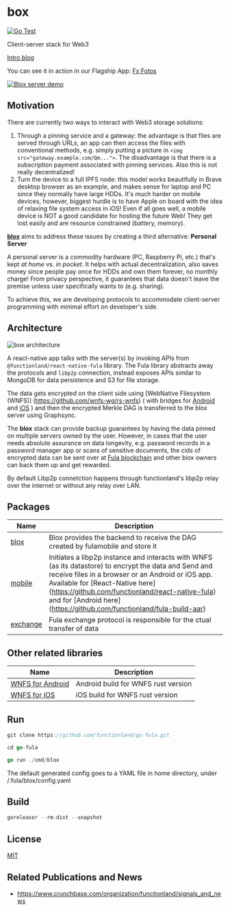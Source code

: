 # box

[![Go Test](https://github.com/functionland/go-fula/actions/workflows/go-test.yml/badge.svg)](https://github.com/functionland/go-fula/actions/workflows/go-test.yml)

Client-server stack for Web3

[Intro blog](https://dev.to/fx/google-photos-open-source-alternative-with-react-native-80c#ending-big-techs-reign-by-building-opensource-p2p-apps)

You can see it in action in our Flagship App: [Fx Fotos](https://github.com/functionland/fx-fotos)

[![Blox server demo](https://gateway.pinata.cloud/ipfs/QmVd3eioLfp19hG1GnfgceBsbK16i39vsQ9Lxq35aAjxnY)](https://gateway.pinata.cloud/ipfs/QmWUjQczA5jHC3ibLq4y7CizVrebr1DTFRaTdJgFyxR5Nh)

## Motivation

There are currently two ways to interact with Web3 storage solutions:

1. Through a pinning service and a gateway: the advantage is that files are served through URLs, an app can then access the files with conventional methods, e.g. simply putting a picture in `<img src="gateway.example.com/Qm...">`. The disadvantage is that there is a subscription payment associated with pinning services. Also this is not really decentralized!
2. Turn the device to a full IPFS node: this model works beautifully in Brave desktop browser as an example, and makes sense for laptop and PC since they normally have large HDDs. It's much harder on mobile devices, however, biggest hurdle is to have Apple on board with the idea of relaxing file system access in iOS! Even if all goes well, a mobile device is NOT a good candidate for hosting the future Web! They get lost easily and are resource constrained (battery, memory).

[**blox**](https://github.com/functionland/BLOX) aims to address these issues by creating a third alternative: **Personal Server**

A personal server is a commodity hardware (PC, Raspberry Pi, etc.) that's kept *at home* vs. *in pocket*. It helps with actual decentralization, also saves money since people pay once for HDDs and own them forever, no monthly charge! From privacy perspective, it guarantees that data doesn't leave the premise unless user specifically wants to (e.g. sharing).

To achieve this, we are developing protocols to accommodate client-server programming with minimal effort on developer's side.

## Architecture

![box architecture](https://gateway.pinata.cloud/ipfs/QmNkoQfCKAzQetJKWfNtLioJf6FCxzqjoDT2KshDZfsJd3)

A react-native app talks with the server(s) by invoking APIs from `@functionland/react-native-fula` library. The Fula library abstracts away the protocols and `libp2p` connection, instead exposes APIs similar to MongoDB for data persistence and S3 for file storage.

The data gets encrypted on the client side using [WebNative Filesystem (WNFS)] (https://github.com/wnfs-wg/rs-wnfs) ( with bridges for [Android](https://github.com/functionland/wnfs-android) and [iOS](https://github.com/functionland/wnfs-ios) ) and then the encrypted Merkle DAG is transferred to the blox server using Graphsync.

The **blox** stack can provide backup guarantees by having the data pinned on multiple servers owned by the user. However, in cases that the user needs absolute assurance on data longevity, e.g. password records in a password manager app or scans of sensitive documents, the cids of encrypted data can be sent over at [Fula blockchain](https://github.com/functionland/sugarfunge-node) and other blox owners can back them up and get rewarded.

By default Libp2p connetction happens through functionland's libp2p relay over the internet or without any relay over LAN.

## Packages

| Name | Description |
| --- | --- |
| [blox](blox) | Blox provides the backend to receive the DAG created by fulamobile and store it |
| [mobile](mobile) | Initiates a libp2p instance and interacts with WNFS (as its datastore) to encrypt the data and Send and receive files in a browser or an Android or iOS app. Available for [React-Native here] (https://github.com/functionland/react-native-fula) and for [Android here] (https://github.com/functionland/fula-build-aar) |
| [exchange](exchange) | Fula exchange protocol is responsible for the ctual transfer of data |

## Other related libraries

| Name | Description |
| --- | --- |
| [WNFS for Android](https://github.com/functionland/wnfs-android) | Android build for WNFS rust version |
| [WNFS for iOS](https://github.com/functionland/wnfs-ios) | iOS build for WNFS rust version |

## Run

```go
git clone https://github.com/functionland/go-fula.git

cd go-fula

go run ./cmd/blox
```

The default generated config goes to a YAML file in home directory, under /.fula/blox/config.yaml

## Build

```go
goreleaser --rm-dist --snapshot
```


## License

[MIT](LICENSE)

## Related Publications and News

- https://www.crunchbase.com/organization/functionland/signals_and_news
